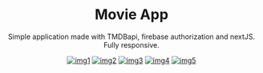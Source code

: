 <h1 align="center">Movie App</h1>
<p align="center">Simple application made with TMDBapi, firebase authorization and nextJS. Fully responsive.</>

<div align="center">
<a href="https://ibb.co/DVdZH7v"><img src="https://i.ibb.co/p0qSB3M/img1.png" alt="img1" border="0"></a>
<a href="https://ibb.co/CJfJTJv"><img src="https://i.ibb.co/N1M1H1p/img2.png" alt="img2" border="0"></a>
<a href="https://ibb.co/KzHdnW3"><img src="https://i.ibb.co/6J5zQFf/img3.png" alt="img3" border="0"></a>
<a href="https://ibb.co/4pknf31"><img src="https://i.ibb.co/NKRd3bT/img4.png" alt="img4" border="0"></a>
<a href="https://ibb.co/XjFNxp8"><img src="https://i.ibb.co/q7mXY95/img5.png" alt="img5" border="0"></a>
</div>
